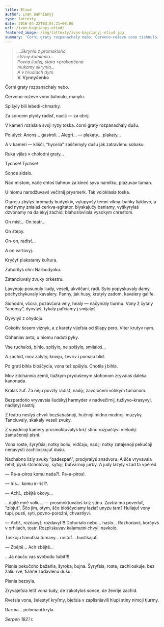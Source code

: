 ```yaml
---
title: Etiud
author: Ivan Bahrianyj
type: lattexty
date: 2016-04-22T03:04:21+00:00
url: /ivan-bagrianyj-etiud/
featured_image: /img/lattexty/ivan-bagrianyj-etiud.jpg
summary: 'Čorni graty rozpanachaly nebo. Červono-roževe vono tiahnulo, manylo. Spišyly bili lebedi-chmarky. Za soncem plyvly radisť, nadiji — za obrij. V kameri rozislala svoji ryzy toska. čorni graty rozpanachaly dušu. Po ulyci: Anons… gastroli… Alegri… — plakaty… plakaty… A v kameri — klišči, &#8220;hycelia&#8221; zaščemyly dušu jak zatravlenu sobaku.'
---
```

><em>…Skrynia z promokloho </em><br /> <em>sliźmy kaminnia… </em><br /> <em>Povna liudej, stara >prokopčena </em><br /> <em>mukamy skrynia… </em><br /> <em>A v hrudiach dym.</em> <br /> <strong>V. Vynnyčenko</strong>

Čorni graty rozpanachaly nebo.

Červono-roževe vono tiahnulo, manylo.

Spišyly bili lebedi-chmarky.

Za soncem plyvly radisť, nadiji — za obrij.

V kameri rozislala svoji ryzy toska. čorni graty rozpanachaly dušu.

Po ulyci: Anons… gastroli… Alegri… — plakaty… plakaty…

A v kameri — klišči, &#8220;hycelia&#8221; zaščemyly dušu jak zatravlenu sobaku.

Ruka vjilaś v cholodni graty…

Tychše! Tychše!

Sonce sidalo.

Nad mistom, nače chtoś tiahnuv za kineć syvu namitku, plazuvav tuman.

U niomu narodžuvavś večirnij prysmerk. Tak voloklasia toska.

Otaroju zbylyś hromady budynkiv, vylupyvšy temni vikna-bańky liaklyvo, a nad nymy znialaś cerkva-agitator, blyskajučy baniamy, vyškyrylaś dzvonamy na dalekyj zachid; blahoslovliala vysokym chrestom.

On mist… On teatr…

On stepy.

On-on, radisť…

A on vartovyj.

Kryčyť plakatamy kuľtura.

Zahorilyś ohni Narbudynku.

Zatanciuvaly zvuky orkestru.

Lavynoju posunuly liudy, veseli, ukvitčani, radi. Syto popyskuvaly damy, pochychykuvaly kavalery. Panny, jak husy, krutyly zadom, kavalery galife.

Siohodni, včora, pozavčora vely, hnaly — načynialy tiurmu. Vony ž čytaly &#8220;anonsy&#8221;, dyvylyś, tykaly paľciamy j smijalyś.

Dyvylyś z ohydoju.

Cokotiv šosem viznyk, a z karety vijeťsia od šliapy pero. Viter krutyv nym.

Obhaniav avto, u niomu naduti pyky.

Vse ruchaloś, bihlo, spišylo, ne spišylo, smijaloś…

A zachid, mov zalytyj krovju, ževriv i pomalu blid.

Po grati bihla bloščycia, vona tež spišyla. Chotila j bihla.

Mov zitchannia zemli, tiažkym prydušenym stohonom zryvalaś daleka kanonada.

Kralaś žuť. Za neju povzly radisť, nadiji, zavoločeni vohkym tumanom.

Bezpardońo vryvavsia liudśkyj harmyder v nadvečirnij, tužlyvo-krasyvyj, nadijnyj nastrij.

Z teatru neslyś chvyli bezšabašnoji, hučnoji midno modnoji muzyky. Tanciuvaly, skakaly veseli zvuky.

Z susidnioji kamery prosmoktuvalyś kriź stinu rozpačlyvi melodiji zamučenoji pisni.

Vona roste, šyryťsia; notky boliu, vidčaju, nadij; notky zatajenoji pekučoji nenavysti zachlioskujuť dušu.

Nachabno lizly zvuky &#8220;padespań&#8221;, prodyralyś znadvoru. A šče vryvavsia rehit, pysk stoholovoji, sytoji, buľvarnoji jurby. A judy lazyly vzad ta vpered.

— Pa-a-piros komu nada?!. Pa-a-piros!.

— Iris… komu ir-ris!?.

— Ach!., zbějtě okovy…

…dajtě mně voliu… — prosmoktuvaloś kriź stinu. Zavtra mo poveduť, &#8220;zibjuť&#8221;. Ščo jim, otym, ščo bloščyciamy laziať unyzu tam? Huliajuť vony tupi, pusti, syti, povno-porožni, chvastlyvi.

— Ach!., rozčavyť, rozdavyť!!! Dohorialo nebo… haslo… Rozhoriavś, korčyvś v orhijach, teatr. Rozpliskuvav kalamutni chvyli navkolo.

Toskoju tianuťsia tumany… rostuť… hustišajuť.

— Zbějtě… Ach zbějtě…

…Ja nauču vas svobodu liubiť!!!

Pisnia pekučoho bažańia, šyroka, bujna. Šyryťsia, roste, zachlioskuje, bez žaliu rve, tiahne zadavlenu dušu.

Pisnia bezsyla.

Zryvajeťsia letiť vona tudy, de zakotyloś sonce, de ževrije zachid.

Rveťsia vona, šelestyť kryľmy, bjeťsia v zaplisniavili hlupi stiny nimoji tiurmy.

Darma… polomani kryla.

<p style="text-alihn: rihcht;">
  <em>Serpeń 1921 r.</em>
</p>